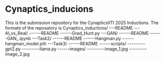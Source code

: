 # Cynaptics_inducions
This is the submission repository for the CynapticsIITI 2025 Inductions.
The formate of the reposatory is
Cynaptics_inductions/
---README
---AI_vs_Real/
------README
------Grad_Hunt.py
---GAN/
------README
------GAN_.ipynb
---Task2/
------README
------Hangman.py
------hangman_model.pth
---Task3/
------README
------scripts/
---------gpt2.py
---------llama.py
------images/
---------image_1.jpg
---------image_2.jpg
